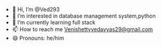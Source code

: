 - 👋 Hi, I’m @Ved293
- 👀 I’m interested in database management system,python  
- 🌱 I’m currently learning full stack
- 📫 How to reach me Venishettyvedavyas29@gmail.com
- 😄 Pronouns: he/him 


<!---
Ved293/Ved293 is a ✨ special ✨ repository because its `README.md` (this file) appears on your GitHub profile.
You can click the Preview link to take a look at your changes.
--->
